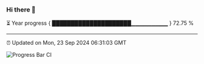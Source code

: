 ### Hi there 👋

⏳ Year progress { █████████████████████▁▁▁▁▁▁▁▁▁ } 72.75 %

---

⏰ Updated on Mon, 23 Sep 2024 06:31:03 GMT

![Progress Bar CI](https://github.com/ZhaoGui/ZhaoGui/workflows/Progress%20Bar%20CI/badge.svg)
